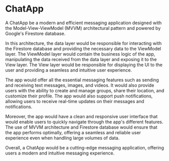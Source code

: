 # ChatApp
A ChatApp be a modern and efficient messaging application designed with the Model-View-ViewModel (MVVM) architectural pattern and powered by Google's Firestore database.

In this architecture, the data layer would be responsible for interacting with the Firestore database and providing the necessary data to the ViewModel layer. The ViewModel layer would contain the business logic of the app, manipulating the data received from the data layer and exposing it to the View layer. The View layer would be responsible for displaying the UI to the user and providing a seamless and intuitive user experience.

The app would offer all the essential messaging features such as sending and receiving text messages, images, and videos. It would also provide users with the ability to create and manage groups, share their location, and customize their profile. The app would also support push notifications, allowing users to receive real-time updates on their messages and notifications.

Moreover, the app would have a clean and responsive user interface that would enable users to quickly navigate through the app's different features. The use of MVVM architecture and Firestore database would ensure that the app performs optimally, offering a seamless and reliable user experience even when handling large volumes of data.

Overall, a ChatApp would be a cutting-edge messaging application, offering users a modern and intuitive messaging experience.
